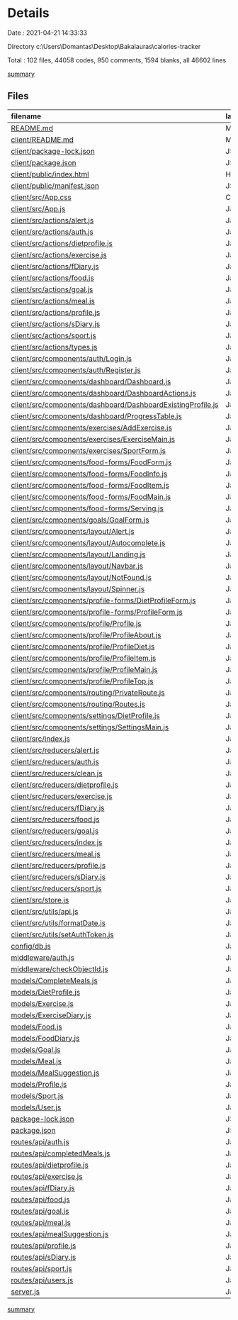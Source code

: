 # Details

Date : 2021-04-21 14:33:33

Directory c:\Users\Domantas\Desktop\Bakalauras\calories-tracker

Total : 102 files,  44058 codes, 950 comments, 1594 blanks, all 46602 lines

[summary](results.md)

## Files
| filename | language | code | comment | blank | total |
| :--- | :--- | ---: | ---: | ---: | ---: |
| [README.md](/README.md) | Markdown | 0 | 0 | 1 | 1 |
| [client/README.md](/client/README.md) | Markdown | 38 | 0 | 33 | 71 |
| [client/package-lock.json](/client/package-lock.json) | JSON | 17,141 | 0 | 1 | 17,142 |
| [client/package.json](/client/package.json) | JSON | 62 | 0 | 1 | 63 |
| [client/public/index.html](/client/public/index.html) | HTML | 21 | 23 | 1 | 45 |
| [client/public/manifest.json](/client/public/manifest.json) | JSON | 25 | 0 | 1 | 26 |
| [client/src/App.css](/client/src/App.css) | CSS | 504 | 17 | 89 | 610 |
| [client/src/App.js](/client/src/App.js) | JavaScript | 36 | 2 | 11 | 49 |
| [client/src/actions/alert.js](/client/src/actions/alert.js) | JavaScript | 10 | 0 | 2 | 12 |
| [client/src/actions/auth.js](/client/src/actions/auth.js) | JavaScript | 62 | 4 | 15 | 81 |
| [client/src/actions/dietprofile.js](/client/src/actions/dietprofile.js) | JavaScript | 60 | 3 | 12 | 75 |
| [client/src/actions/exercise.js](/client/src/actions/exercise.js) | JavaScript | 60 | 3 | 16 | 79 |
| [client/src/actions/fDiary.js](/client/src/actions/fDiary.js) | JavaScript | 43 | 2 | 12 | 57 |
| [client/src/actions/food.js](/client/src/actions/food.js) | JavaScript | 78 | 25 | 29 | 132 |
| [client/src/actions/goal.js](/client/src/actions/goal.js) | JavaScript | 60 | 3 | 10 | 73 |
| [client/src/actions/meal.js](/client/src/actions/meal.js) | JavaScript | 60 | 3 | 15 | 78 |
| [client/src/actions/profile.js](/client/src/actions/profile.js) | JavaScript | 105 | 6 | 20 | 131 |
| [client/src/actions/sDiary.js](/client/src/actions/sDiary.js) | JavaScript | 43 | 2 | 11 | 56 |
| [client/src/actions/sport.js](/client/src/actions/sport.js) | JavaScript | 78 | 2 | 21 | 101 |
| [client/src/actions/types.js](/client/src/actions/types.js) | JavaScript | 52 | 0 | 10 | 62 |
| [client/src/components/auth/Login.js](/client/src/components/auth/Login.js) | JavaScript | 63 | 0 | 12 | 75 |
| [client/src/components/auth/Register.js](/client/src/components/auth/Register.js) | JavaScript | 91 | 0 | 9 | 100 |
| [client/src/components/dashboard/Dashboard.js](/client/src/components/dashboard/Dashboard.js) | JavaScript | 83 | 7 | 27 | 117 |
| [client/src/components/dashboard/DashboardActions.js](/client/src/components/dashboard/DashboardActions.js) | JavaScript | 15 | 0 | 2 | 17 |
| [client/src/components/dashboard/DashboardExistingProfile.js](/client/src/components/dashboard/DashboardExistingProfile.js) | JavaScript | 9 | 0 | 2 | 11 |
| [client/src/components/dashboard/ProgressTable.js](/client/src/components/dashboard/ProgressTable.js) | JavaScript | 111 | 49 | 47 | 207 |
| [client/src/components/exercises/AddExercise.js](/client/src/components/exercises/AddExercise.js) | JavaScript | 202 | 22 | 43 | 267 |
| [client/src/components/exercises/ExerciseMain.js](/client/src/components/exercises/ExerciseMain.js) | JavaScript | 205 | 1 | 48 | 254 |
| [client/src/components/exercises/SportForm.js](/client/src/components/exercises/SportForm.js) | JavaScript | 122 | 1 | 33 | 156 |
| [client/src/components/food-forms/FoodForm.js](/client/src/components/food-forms/FoodForm.js) | JavaScript | 136 | 1 | 23 | 160 |
| [client/src/components/food-forms/FoodInfo.js](/client/src/components/food-forms/FoodInfo.js) | JavaScript | 91 | 4 | 17 | 112 |
| [client/src/components/food-forms/FoodItem.js](/client/src/components/food-forms/FoodItem.js) | JavaScript | 93 | 0 | 21 | 114 |
| [client/src/components/food-forms/FoodMain.js](/client/src/components/food-forms/FoodMain.js) | JavaScript | 428 | 65 | 103 | 596 |
| [client/src/components/food-forms/Serving.js](/client/src/components/food-forms/Serving.js) | JavaScript | 206 | 21 | 34 | 261 |
| [client/src/components/goals/GoalForm.js](/client/src/components/goals/GoalForm.js) | JavaScript | 195 | 11 | 38 | 244 |
| [client/src/components/layout/Alert.js](/client/src/components/layout/Alert.js) | JavaScript | 16 | 0 | 4 | 20 |
| [client/src/components/layout/Autocomplete.js](/client/src/components/layout/Autocomplete.js) | JavaScript | 87 | 106 | 24 | 217 |
| [client/src/components/layout/Landing.js](/client/src/components/layout/Landing.js) | JavaScript | 36 | 0 | 5 | 41 |
| [client/src/components/layout/Navbar.js](/client/src/components/layout/Navbar.js) | JavaScript | 68 | 3 | 9 | 80 |
| [client/src/components/layout/NotFound.js](/client/src/components/layout/NotFound.js) | JavaScript | 12 | 0 | 2 | 14 |
| [client/src/components/layout/Spinner.js](/client/src/components/layout/Spinner.js) | JavaScript | 12 | 0 | 2 | 14 |
| [client/src/components/profile-forms/DietProfileForm.js](/client/src/components/profile-forms/DietProfileForm.js) | JavaScript | 196 | 36 | 17 | 249 |
| [client/src/components/profile-forms/ProfileForm.js](/client/src/components/profile-forms/ProfileForm.js) | JavaScript | 192 | 0 | 17 | 209 |
| [client/src/components/profile/Profile.js](/client/src/components/profile/Profile.js) | JavaScript | 41 | 5 | 5 | 51 |
| [client/src/components/profile/ProfileAbout.js](/client/src/components/profile/ProfileAbout.js) | JavaScript | 131 | 0 | 32 | 163 |
| [client/src/components/profile/ProfileDiet.js](/client/src/components/profile/ProfileDiet.js) | JavaScript | 34 | 0 | 3 | 37 |
| [client/src/components/profile/ProfileItem.js](/client/src/components/profile/ProfileItem.js) | JavaScript | 37 | 0 | 3 | 40 |
| [client/src/components/profile/ProfileMain.js](/client/src/components/profile/ProfileMain.js) | JavaScript | 41 | 0 | 3 | 44 |
| [client/src/components/profile/ProfileTop.js](/client/src/components/profile/ProfileTop.js) | JavaScript | 24 | 0 | 3 | 27 |
| [client/src/components/routing/PrivateRoute.js](/client/src/components/routing/PrivateRoute.js) | JavaScript | 30 | 0 | 4 | 34 |
| [client/src/components/routing/Routes.js](/client/src/components/routing/Routes.js) | JavaScript | 45 | 0 | 5 | 50 |
| [client/src/components/settings/DietProfile.js](/client/src/components/settings/DietProfile.js) | JavaScript | 34 | 1 | 3 | 38 |
| [client/src/components/settings/SettingsMain.js](/client/src/components/settings/SettingsMain.js) | JavaScript | 58 | 27 | 14 | 99 |
| [client/src/index.js](/client/src/index.js) | JavaScript | 9 | 0 | 2 | 11 |
| [client/src/reducers/alert.js](/client/src/reducers/alert.js) | JavaScript | 14 | 0 | 4 | 18 |
| [client/src/reducers/auth.js](/client/src/reducers/auth.js) | JavaScript | 60 | 1 | 4 | 65 |
| [client/src/reducers/clean.js](/client/src/reducers/clean.js) | JavaScript | 11 | 0 | 5 | 16 |
| [client/src/reducers/dietprofile.js](/client/src/reducers/dietprofile.js) | JavaScript | 30 | 0 | 5 | 35 |
| [client/src/reducers/exercise.js](/client/src/reducers/exercise.js) | JavaScript | 36 | 0 | 5 | 41 |
| [client/src/reducers/fDiary.js](/client/src/reducers/fDiary.js) | JavaScript | 31 | 0 | 5 | 36 |
| [client/src/reducers/food.js](/client/src/reducers/food.js) | JavaScript | 30 | 0 | 5 | 35 |
| [client/src/reducers/goal.js](/client/src/reducers/goal.js) | JavaScript | 31 | 0 | 5 | 36 |
| [client/src/reducers/index.js](/client/src/reducers/index.js) | JavaScript | 35 | 0 | 6 | 41 |
| [client/src/reducers/meal.js](/client/src/reducers/meal.js) | JavaScript | 36 | 0 | 5 | 41 |
| [client/src/reducers/profile.js](/client/src/reducers/profile.js) | JavaScript | 44 | 0 | 4 | 48 |
| [client/src/reducers/sDiary.js](/client/src/reducers/sDiary.js) | JavaScript | 30 | 0 | 5 | 35 |
| [client/src/reducers/sport.js](/client/src/reducers/sport.js) | JavaScript | 30 | 0 | 5 | 35 |
| [client/src/store.js](/client/src/store.js) | JavaScript | 22 | 6 | 8 | 36 |
| [client/src/utils/api.js](/client/src/utils/api.js) | JavaScript | 19 | 7 | 3 | 29 |
| [client/src/utils/formatDate.js](/client/src/utils/formatDate.js) | JavaScript | 4 | 0 | 1 | 5 |
| [client/src/utils/setAuthToken.js](/client/src/utils/setAuthToken.js) | JavaScript | 18 | 0 | 2 | 20 |
| [config/db.js](/config/db.js) | JavaScript | 18 | 1 | 4 | 23 |
| [middleware/auth.js](/middleware/auth.js) | JavaScript | 21 | 3 | 3 | 27 |
| [middleware/checkObjectId.js](/middleware/checkObjectId.js) | JavaScript | 7 | 1 | 2 | 10 |
| [models/CompleteMeals.js](/models/CompleteMeals.js) | JavaScript | 19 | 0 | 2 | 21 |
| [models/DietProfile.js](/models/DietProfile.js) | JavaScript | 72 | 1 | 2 | 75 |
| [models/Exercise.js](/models/Exercise.js) | JavaScript | 27 | 9 | 2 | 38 |
| [models/ExerciseDiary.js](/models/ExerciseDiary.js) | JavaScript | 22 | 0 | 2 | 24 |
| [models/Food.js](/models/Food.js) | JavaScript | 31 | 4 | 4 | 39 |
| [models/FoodDiary.js](/models/FoodDiary.js) | JavaScript | 46 | 0 | 2 | 48 |
| [models/Goal.js](/models/Goal.js) | JavaScript | 40 | 0 | 2 | 42 |
| [models/Meal.js](/models/Meal.js) | JavaScript | 27 | 0 | 3 | 30 |
| [models/MealSuggestion.js](/models/MealSuggestion.js) | JavaScript | 20 | 0 | 2 | 22 |
| [models/Profile.js](/models/Profile.js) | JavaScript | 41 | 30 | 3 | 74 |
| [models/Sport.js](/models/Sport.js) | JavaScript | 12 | 0 | 2 | 14 |
| [models/User.js](/models/User.js) | JavaScript | 52 | 10 | 8 | 70 |
| [package-lock.json](/package-lock.json) | JSON | 19,722 | 0 | 1 | 19,723 |
| [package.json](/package.json) | JSON | 35 | 0 | 1 | 36 |
| [routes/api/auth.js](/routes/api/auth.js) | JavaScript | 61 | 6 | 11 | 78 |
| [routes/api/completedMeals.js](/routes/api/completedMeals.js) | JavaScript | 44 | 1 | 8 | 53 |
| [routes/api/dietprofile.js](/routes/api/dietprofile.js) | JavaScript | 226 | 42 | 51 | 319 |
| [routes/api/exercise.js](/routes/api/exercise.js) | JavaScript | 189 | 25 | 71 | 285 |
| [routes/api/fDiary.js](/routes/api/fDiary.js) | JavaScript | 116 | 55 | 59 | 230 |
| [routes/api/food.js](/routes/api/food.js) | JavaScript | 121 | 77 | 38 | 236 |
| [routes/api/goal.js](/routes/api/goal.js) | JavaScript | 78 | 61 | 24 | 163 |
| [routes/api/meal.js](/routes/api/meal.js) | JavaScript | 337 | 108 | 157 | 602 |
| [routes/api/mealSuggestion.js](/routes/api/mealSuggestion.js) | JavaScript | 50 | 4 | 17 | 71 |
| [routes/api/profile.js](/routes/api/profile.js) | JavaScript | 106 | 24 | 18 | 148 |
| [routes/api/sDiary.js](/routes/api/sDiary.js) | JavaScript | 125 | 0 | 40 | 165 |
| [routes/api/sport.js](/routes/api/sport.js) | JavaScript | 55 | 8 | 11 | 74 |
| [routes/api/users.js](/routes/api/users.js) | JavaScript | 139 | 6 | 25 | 170 |
| [server.js](/server.js) | JavaScript | 27 | 5 | 15 | 47 |

[summary](results.md)